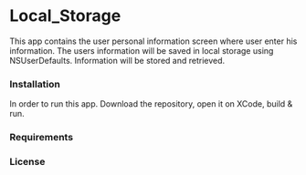 # Local_Storage

This app contains the user personal information screen where user enter his information. The users information will be saved in local storage using NSUserDefaults. Information will be stored and retrieved. 

### Installation

In order to run this app. Download the repository, open it on XCode, build & run.

### Requirements

### License

